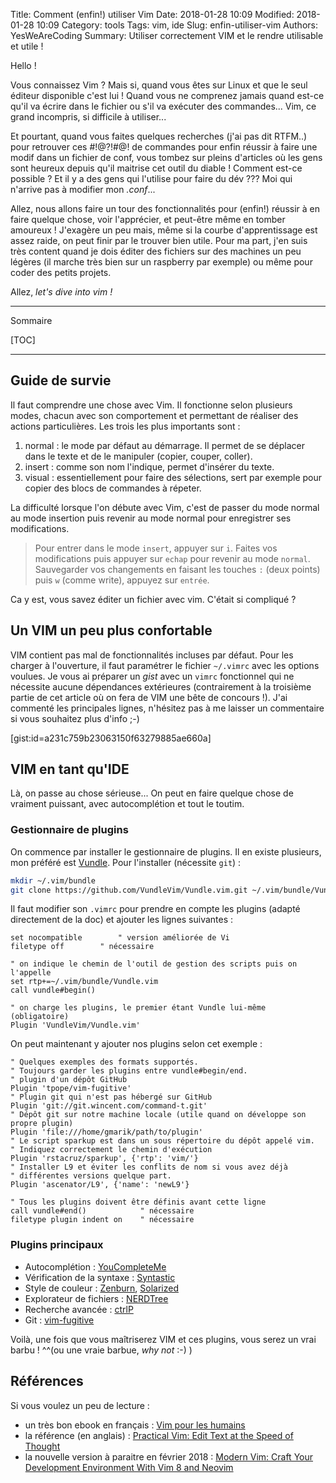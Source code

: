 Title: Comment (enfin!) utiliser Vim
Date: 2018-01-28 10:09
Modified: 2018-01-28 10:09
Category: tools
Tags: vim, ide
Slug: enfin-utiliser-vim
Authors: YesWeAreCoding
Summary: Utiliser correctement VIM et le rendre utilisable et utile !


Hello !

Vous connaissez Vim ? Mais si, quand vous êtes sur Linux et que le seul éditeur disponible c'est lui ! Quand vous ne comprenez jamais quand est-ce qu'il va écrire dans le fichier ou s'il va exécuter des commandes... Vim, ce grand incompris, si difficile à utiliser...

Et pourtant, quand vous faites quelques recherches (j'ai pas dit RTFM..) pour retrouver ces #!@?!#@! de commandes pour enfin réussir à faire une modif dans un fichier de conf, vous tombez sur pleins d'articles où les gens sont heureux depuis qu'il maitrise cet outil du diable ! Comment est-ce possible ? Et il y a des gens qui l'utilise pour faire du dév ??? Moi qui n'arrive pas à modifier mon *.conf*... 

Allez, nous allons faire un tour des fonctionnalités pour (enfin!) réussir à en faire quelque chose, voir l'apprécier, et peut-être même en tomber amoureux ! J'exagère un peu mais, même si la courbe d'apprentissage est assez raide, on peut finir par le trouver bien utile. Pour ma part, j'en suis très content quand je dois éditer des fichiers sur des machines un peu légères (il marche très bien sur un raspberry par exemple) ou même pour coder des petits projets.

Allez, *let's dive into vim !*

---
Sommaire

[TOC]

---

## Guide de survie

Il faut comprendre une chose avec Vim. Il fonctionne selon plusieurs modes, chacun avec son comportement et permettant de réaliser des actions particulières. Les trois les plus importants sont :
1. normal : le mode par défaut au démarrage. Il permet de se déplacer dans le texte et de le manipuler (copier, couper, coller).
1. insert : comme son nom l'indique, permet d'insérer du texte. 
1. visual : essentiellement pour faire des sélections, sert par exemple pour copier des blocs de commandes à répeter.

La difficulté lorsque l'on débute avec Vim, c'est de passer du mode normal au mode insertion puis revenir au mode normal pour enregistrer ses modifications.

> Pour entrer dans le mode `insert`, appuyer sur `i`. Faites vos modifications puis appuyer sur `echap` pour revenir au mode `normal`. Sauvegarder vos changements en faisant les touches `:` (deux points) puis `w` (comme write), appuyez sur `entrée`.

Ca y est, vous savez éditer un fichier avec vim. C'était si compliqué ? 

## Un VIM un peu plus confortable

VIM contient pas mal de fonctionnalités incluses par défaut. Pour les charger à l'ouverture, il faut paramétrer le fichier `~/.vimrc` avec les options voulues. Je vous ai préparer un *gist* avec un `vimrc` fonctionnel qui ne nécessite aucune dépendances extérieures (contrairement à la troisième partie de cet article où on fera de VIM une bête de concours !). J'ai commenté les principales lignes, n'hésitez pas à me laisser un commentaire si vous souhaitez plus d'info ;-)

[gist:id=a231c759b23063150f63279885ae660a]


## VIM en tant qu'IDE

Là, on passe au chose sérieuse... On peut en faire quelque chose de vraiment puissant, avec autocomplétion et tout le toutim.

### Gestionnaire de plugins

On commence par installer le gestionnaire de plugins. Il en existe plusieurs, mon préféré est [Vundle](https://github.com/VundleVim/Vundle.vim). Pour l'installer (nécessite `git`) :


```bash
mkdir ~/.vim/bundle  
git clone https://github.com/VundleVim/Vundle.vim.git ~/.vim/bundle/Vundle.vim
```


Il faut modifier son `.vimrc` pour prendre en compte les plugins (adapté directement de la doc) et ajouter les lignes suivantes :

```vim
set nocompatible		" version améliorée de Vi
filetype off        " nécessaire

" on indique le chemin de l'outil de gestion des scripts puis on l'appelle  
set rtp+=~/.vim/bundle/Vundle.vim  
call vundle#begin()  
	
" on charge les plugins, le premier étant Vundle lui-même (obligatoire)
Plugin 'VundleVim/Vundle.vim'  
```
	
On peut maintenant y ajouter nos plugins selon cet exemple :

```vim
" Quelques exemples des formats supportés.
" Toujours garder les plugins entre vundle#begin/end.
" plugin d'un dépôt GitHub
Plugin 'tpope/vim-fugitive'
" Plugin git qui n'est pas hébergé sur GitHub
Plugin 'git://git.wincent.com/command-t.git'
" Dépôt git sur notre machine locale (utile quand on développe son propre plugin)
Plugin 'file:///home/gmarik/path/to/plugin'
" Le script sparkup est dans un sous répertoire du dépôt appelé vim.
" Indiquez correctement le chemin d'exécution
Plugin 'rstacruz/sparkup', {'rtp': 'vim/'}
" Installer L9 et éviter les conflits de nom si vous avez déjà
" différentes versions quelque part.
Plugin 'ascenator/L9', {'name': 'newL9'}

" Tous les plugins doivent être définis avant cette ligne
call vundle#end()            " nécessaire
filetype plugin indent on    " nécessaire
```

### Plugins principaux

* Autocomplétion : [YouCompleteMe](https://github.com/Valloric/YouCompleteMe)
* Vérification de la syntaxe : [Syntastic](https://github.com/vim-syntastic/syntastic)
* Style de couleur : [Zenburn](https://github.com/jnurmine/Zenburn), [Solarized](https://github.com/lifepillar/vim-solarized8)
* Explorateur de fichiers : [NERDTree](https://github.com/scrooloose/nerdtree)
* Recherche avancée : [ctrlP](https://github.com/kien/ctrlp.vim)
* Git : [vim-fugitive](https://github.com/tpope/vim-fugitive)

Voilà, une fois que vous maîtriserez VIM et ces plugins, vous serez un vrai barbu ! ^^(ou une vraie barbue, *why not* :-) )

## Références

Si vous voulez un peu de lecture :  

* un très bon ebook en français : [Vim pour les humains](https://vimebook.com/fr)
* la référence (en anglais) : [Practical Vim: Edit Text at the Speed of Thought](http://amzn.to/2rOV9Jk)
* la nouvelle version à paraitre en février 2018 : [Modern Vim: Craft Your Development Environment With Vim 8 and Neovim](http://amzn.to/2nna73A) 